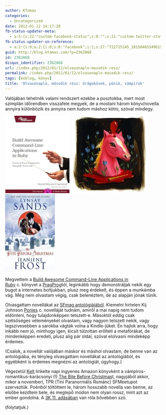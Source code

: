 ```yaml
---
author: KTamas
categories:
  - Uncategorized
date: 2012-01-12 14:17:20
fb-status-updater-meta:
  - a:5:{s:22:"custom-facebook-status";s:0:"";s:21:"custom-twitter-status";s:0:"";s:7:"fb-push";s:1:"1";s:7:"tw-push";s:1:"1";s:4:"push";s:1:"1";}
fb-status-updater-sn-reference:
  - a:2:{i:0;a:2:{i:0;s:8:"facebook";i:1;s:27:"722715145_10150465349615146";}i:1;a:2:{i:0;s:7:"twitter";i:1;s:18:"157455679387480064";}}
guid: http://blog.ktamas.com/?p=2362868
id: 2362868
disqus_identifier: 2362868
url: /index.php/2012/01/12/olvasonaplo-masodik-resz/
permalink: /index.php/2012/01/12/olvasonaplo-masodik-resz/
tags: [énblog, könyv]
title: 'Olvasónapló, második rész: drágakövek, pónik, vámpírok'
---
```


Valójában tehetnék valami rendszert ezekbe a posztokba, mert most szimplán időrendben visszafele megyek, de a mostani három könyv/novella annyira különbözik és annyira nem tudom máshoz kötni, szóval mindegy.

<div style="display: inline-block; margin-right: 5px; margin-left: 0px;">
  <img class="" title="ruby" src="/wp-content/uploads/2012/01/ruby.jpg" alt="" />
</div>

<div style="display: inline-block; margin-right: 5px;">
  <img class="" title="ponies" src="/wp-content/uploads/2012/01/ponies.jpg" alt="" />
</div>

<div style="display: inline-block; margin-right: öpx;">
  <img class="" title="bite" src="/wp-content/uploads/2012/01/bite.jpg" alt="" />
</div>

Megvettem a [Build Awesome Command-Line Applications in Ruby](http://pragprog.com/book/dccar/build-awesome-command-line-applications-in-ruby) c. könyvet a [PragProg](http://pragprog.com)tól, leginkább hogy demonstráljak nekik egy bugot a internetes boltjukban, plusz meg érdekelt, és éppen a munkámba vág. Még nem olvastam végig, csak belenéztem, de az alapján jónak tűnik.

Olvasgattam novellákat az [SFmag antológiájából](http://sfmag.hu/2011/11/26/sfmag-antologia-2011-az-elso-evad/). Kiemelni hirtelen Kij Johnson [Ponies](http://www.tor.com/stories/2010/11/ponies) c. novelláját tudnám, amiről a mai napig nem tudom eldönteni, hogy tulajdonképpen tetszett-e. Másoktól eddig csak szélsőséges véleményeket olvastam, vagy nagyon tetszett nekik, vagy legszivesebben a sarokba vágták volna a Kindle-jüket. Én hajlok arra, hogy inkább nem jó, minthogy igen, kicsit túlzottan erőlteti a metafórákat, de mindenképpen eredeti, plusz alig pár oldal, szóval elolvasni mindeképp érdemes.

(Csalok, a novellát valójában máskor és máshol olvastam, de benne van az antológiába, és tényleg olvasgattam novellákat az antológiából, és egyébként is érdemes megnézni az antológiát, úgyhogy.)

Végezetül [Kelt](http://worldshots.hu) linkelte napi ingyenes Amazon könyvként a vámpíros-romantikus-karácsonyi (!) [The Bite Before Christmas](http://www.amazon.com/The-Bite-Before-Christmas-ebook/dp/B005DIB72E/ref=tmm_kin_title_0?ie=UTF8&m=A3DMKJ0F07UVW3)t, nagyjából akkor, mikor a novemberi, TPR (Tini Paranormális Románc) SFMeetupot szerveztük. Poénból töltöttem le, három hosszabb novella van benne, az elsőbe kezdtem bele, és meglepő módon nem olyan rossz, mint azt az ember gondolná. A [3K 11. adásában](http://harmaskonyveles.hu/tizenegyedik-erre-nincs-rim-adas) van róla bővebben szó.

(folytatjuk.)
